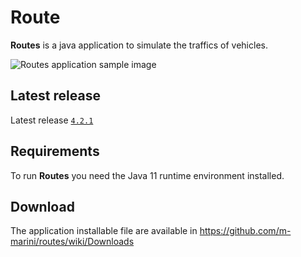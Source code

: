 # Route

**Routes** is a java application to  simulate the traffics of vehicles.

![Routes application sample image](https://raw.github.com/m-marini/routes/master/images/routes-sample.png)

## Latest release

Latest release [`4.2.1`](https://github.com/m-marini/routes/tree/v4.2.1)

## Requirements

To run **Routes** you need the Java 11 runtime environment installed.

## Download

The application installable file are available in https://github.com/m-marini/routes/wiki/Downloads
